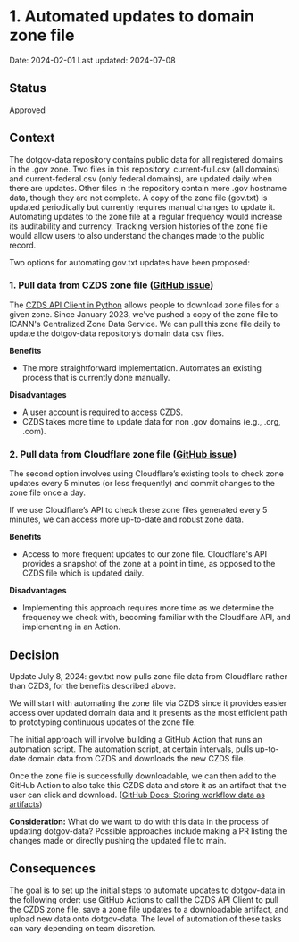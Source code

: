 # 1. Automated updates to domain zone file
Date: 2024-02-01
Last updated: 2024-07-08

## Status
Approved

## Context
The dotgov-data repository contains public data for all registered domains in the .gov zone. Two files in this repository, current-full.csv (all domains) and current-federal.csv (only federal domains), are updated daily when there are updates. Other files in the repository contain more .gov hostname data, though they are not complete. A copy of the zone file (gov.txt) is updated periodically but currently requires manual changes to update it. Automating updates to the zone file at a regular frequency would increase its auditability and currency. Tracking version histories of the zone file would allow users to also understand the changes made to the public record.

Two options for automating gov.txt updates have been proposed:
### 1. Pull data from CZDS zone file ([GitHub issue](https://github.com/cisagov/dotgov-data/issues/107))
The [CZDS API Client in Python](https://github.com/icann/czds-api-client-python) allows people to download zone files for a given zone. Since January 2023, we've pushed a copy of the zone file to ICANN's Centralized Zone Data Service. We can pull this zone file daily to update the dotgov-data repository’s domain data csv files.

**Benefits**
- The more straightforward implementation. Automates an existing process that is currently done manually.

**Disadvantages**
- A user account is required to access CZDS.
- CZDS takes more time to update data for non .gov domains (e.g., .org, .com).

### 2. Pull data from Cloudflare zone file ([GitHub issue](https://github.com/cisagov/dotgov-data/pull/108))
The second option involves using Cloudflare’s existing tools to check zone updates every 5 minutes (or less frequently) and commit changes to the zone file once a day. 

If we use Cloudflare’s API to check these zone files generated every 5 minutes, we can access more up-to-date and robust zone data.

**Benefits**
- Access to more frequent updates to our zone file. Cloudflare's API provides a snapshot of the zone at a point in time, as opposed to the CZDS file which is updated daily.

**Disadvantages**
- Implementing this approach requires more time as we determine the frequency we check with, becoming familiar with the Cloudflare API, and implementing in an Action.

## Decision
Update July 8, 2024: gov.txt now pulls zone file data from Cloudflare rather than CZDS, for the benefits described above.

We will start with automating the zone file via CZDS since it provides easier access over updated domain data and it presents as the most efficient path to prototyping continuous updates of the zone file.

The initial approach will involve building a GitHub Action that runs an automation script. The automation script, at certain intervals, pulls up-to-date domain data from CZDS and downloads the new CZDS file.

Once the zone file is successfully downloadable, we can then add to the GitHub Action to also take this CZDS data and store it as an artifact that the user can click and download. ([GitHub Docs: Storing workflow data as artifacts](https://docs.github.com/en/actions/using-workflows/storing-workflow-data-as-artifacts))

**Consideration:** What do we want to do with this data in the process of updating dotgov-data? Possible approaches include making a PR listing the changes made or directly pushing the updated file to main.

## Consequences
The goal is to set up the initial steps to automate updates to dotgov-data in the following order: use GitHub Actions to call the CZDS API Client to pull the CZDS zone file, save a zone file updates to a downloadable artifact, and upload new data onto dotgov-data. The level of automation of these tasks can vary depending on team discretion.





